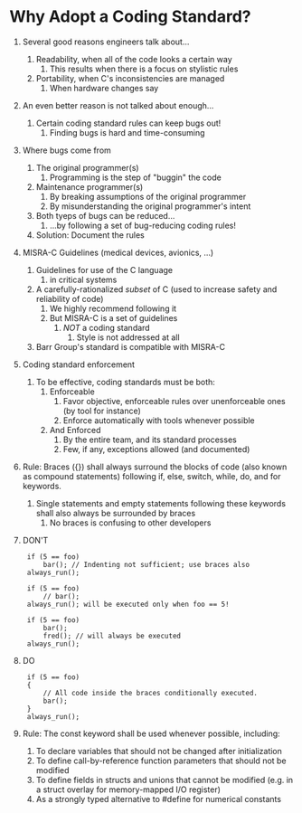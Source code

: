 # Why Adopt a Coding Standard? #
1. Several good reasons engineers talk about...
	1. Readability, when all of the code looks a certain way
		1. This results when there is a focus on stylistic rules
	2. Portability, when C's inconsistencies are managed
		1. When hardware changes say
2. An even better reason is not talked about enough...
	1. Certain coding standard rules can keep bugs out!
		1. Finding bugs is hard and time-consuming
3. Where bugs come from
	1. The original programmer(s)
		1. Programming is the step of "buggin" the code
	2. Maintenance programmer(s)
		1. By breaking assumptions of the original programmer
		2. By misunderstanding the original programmer's intent
	3. Both tyeps of bugs can be reduced...
		1. ...by following a set of bug-reducing coding rules!
	4. Solution: Document the rules
4. MISRA-C Guidelines (medical devices, avionics, ...)
	1. Guidelines for use of the C language
		1. in critical systems
	2. A carefully-rationalized _subset_ of C (used to increase safety and reliability of code)
		1. We highly recommend following it
		2. But MISRA-C is a set of guidelines
			1. _NOT_ a coding standard
				1. Style is not addressed at all
	3. Barr Group's standard is compatible with MISRA-C
5. Coding standard enforcement
	1. To be effective, coding standards must be both:
		1. Enforceable
			1. Favor objective, enforceable rules over unenforceable ones (by tool for instance)
			2. Enforce automatically with tools whenever possible
		2. And Enforced
			1. By the entire team, and its standard processes
			2. Few, if any, exceptions allowed (and documented)
6. Rule: Braces ({}) shall always surround the blocks of code (also known as compound statements) following if, else, switch, while, do, and for keywords.
	1. Single statements and empty statements following these keywords shall also always be surrounded by braces
		1. No braces is confusing to other developers
7. DON'T

		if (5 == foo)
			bar(); // Indenting not sufficient; use braces also
		always_run();
		
		if (5 == foo)
			// bar();
		always_run(); will be executed only when foo == 5!
		
		if (5 == foo)
			bar();
			fred(); // will always be executed
		always_run();
		
8. DO

		if (5 == foo)
		{
			// All code inside the braces conditionally executed.
			bar();
		}
		always_run();
		
9. Rule: The const keyword shall be used whenever possible, including:
	1. To declare variables that should not be changed after initialization
	2. To define call-by-reference function parameters that should not be modified
	3. To define fields in structs and unions that cannot be modified (e.g. in a struct overlay for memory-mapped I/O register)
	4. As a strongly typed alternative to #define for numerical constants